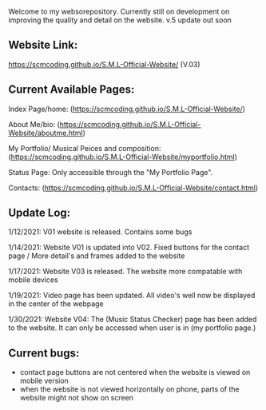Welcome to my websorepository. Currently still on development on improving the quality and detail on the website. v.5 update out soon

Website Link:
------------------------------------------------------------------------------------------------------------------------------------------------------------------------------
https://scmcoding.github.io/S.M.L-Official-Website/ (V.03)




Current Available Pages:
------------------------------------------------------------------------------------------------------------------------------------------------------------------------------
Index Page/home: (https://scmcoding.github.io/S.M.L-Official-Website/)

About Me/bio: (https://scmcoding.github.io/S.M.L-Official-Website/aboutme.html)

My Portfolio/ Musical Peices and composition: (https://scmcoding.github.io/S.M.L-Official-Website/myportfolio.html)

Status Page: Only accessible through the "My Portfolio Page".

Contacts: (https://scmcoding.github.io/S.M.L-Official-Website/contact.html)





Update Log:
------------------------------------------------------------------------------------------------------------------------------------------------------------------------------

1/12/2021: V01 website is released. Contains some bugs

1/14/2021: Website V01 is updated into V02. Fixed buttons for the contact page / More detail's and frames added to the website

1/17/2021: Website V03 is released. The website more compatable with mobile devices

1/19/2021: Video page has been updated. All video's well now be displayed in the center of the webpage

1/30/2021: Website V04: The (Music Status Checker) page has been added to the website. It can only be accessed when user is in (my portfolio page.) 




Current bugs:
------------------------------------------------------------------------------------------------------------------------------------------------------------------------------

* contact page buttons are not centered when the website is viewed on mobile version
* when the website is not viewed horizontally on phone, parts of the website might not show on screen



